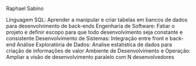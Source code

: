 Raphael Sabino
  
  Linguagem SQL: Aprender a manipular e criar tabelas em bancos de dados para desenvolvimento de back-ends
  Engenharia de Software: Fatiar o projeto e definir escopo para que todo desenvolvimento seja constante e consistente
  Desenvolvimento de Sistemas: Integração entre front e back-end
  Análise Exploratória de Dados: Analise estatistica de dados para criação de informações de valor
  Ambiente de Desenvolvimento e Operação: Ampliar a visão de desenvolvimento paralelo com N desenvolvedores
